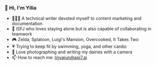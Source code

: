 ### 👋 Hi, I'm Yilia

- 👩🏻‍💻 A technical writer devoted myself to content marketing and documentation
- 🌱 ISFJ who loves staying alone but is also capable of collaborating in teamwork
- 🎮 Zelda, Splatoon, Luigi's Mansion, Overcooked, It Takes Two
- 💗 Trying to keep fit by swimming, yoga, and other cardio
- 📸 Love photographing and writing my dairies with a camera
- 📫 How to reach me: linyajun@api7.ai
